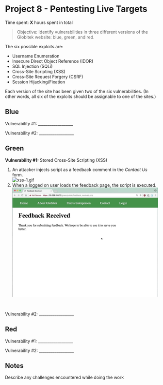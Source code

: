 # Project 8 - Pentesting Live Targets

Time spent: **X** hours spent in total

> Objective: Identify vulnerabilities in three different versions of the Globitek website: blue, green, and red.

The six possible exploits are:
* Username Enumeration
* Insecure Direct Object Reference (IDOR)
* SQL Injection (SQLi)
* Cross-Site Scripting (XSS)
* Cross-Site Request Forgery (CSRF)
* Session Hijacking/Fixation

Each version of the site has been given two of the six vulnerabilities. (In other words, all six of the exploits should be assignable to one of the sites.)

## Blue

Vulnerability #1: __________________

Vulnerability #2: __________________


## Green

**Vulnerability #1:** Stored Cross-Site Scripting (XSS)

1. An attacker injects script as a feedback comment in the *Contact Us* form.  
  ![xss-1.gif](./green/xss/xss-1.gif)
2. When a logged on user loads the feedback page, the script is executed.  
  ![xss-2.gif](./green/xss/xss-2.gif)

<br>

Vulnerability #2: __________________


## Red

Vulnerability #1: __________________

Vulnerability #2: __________________


## Notes

Describe any challenges encountered while doing the work

